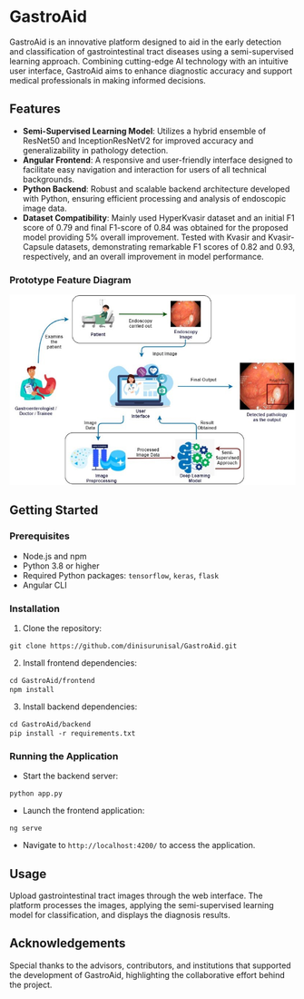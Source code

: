 # GastroAid

GastroAid is an innovative platform designed to aid in the early
detection and classification of gastrointestinal tract diseases using
a semi-supervised learning approach. Combining cutting-edge AI
technology with an intuitive user interface, GastroAid aims to enhance
diagnostic accuracy and support medical professionals in making
informed decisions.

## Features

- **Semi-Supervised Learning Model**: Utilizes a hybrid ensemble of
ResNet50 and InceptionResNetV2 for improved accuracy and
generalizability in pathology detection.
- **Angular Frontend**: A responsive and user-friendly interface
designed to facilitate easy navigation and interaction for users of
all technical backgrounds.
- **Python Backend**: Robust and scalable backend architecture
developed with Python, ensuring efficient processing and analysis of
endoscopic image data.
- **Dataset Compatibility**: Mainly used HyperKvasir dataset and an initial F1 score of 0.79 and final F1-score of 
0.84 was obtained for the proposed model providing 5% overall improvement. Tested with Kvasir and Kvasir-Capsule
datasets, demonstrating remarkable F1 scores of 0.82 and 0.93,
respectively, and an overall improvement in model performance.

### Prototype Feature Diagram

![alt text](https://github.com/dinisurunisal/GastroAid/blob/main/images/prototype_feature_dig.jpg?raw=true)

## Getting Started

### Prerequisites

- Node.js and npm
- Python 3.8 or higher
- Required Python packages: `tensorflow`, `keras`, `flask`
- Angular CLI

### Installation

1. Clone the repository:
```
git clone https://github.com/dinisurunisal/GastroAid.git
```
2. Install frontend dependencies:
```
cd GastroAid/frontend 
npm install
```
3. Install backend dependencies:
```
cd GastroAid/backend 
pip install -r requirements.txt
```
### Running the Application

- Start the backend server:
```
python app.py
```
- Launch the frontend application:
```
ng serve
```
- Navigate to `http://localhost:4200/` to access the application.

## Usage

Upload gastrointestinal tract images through the web interface. The
platform processes the images, applying the semi-supervised learning
model for classification, and displays the diagnosis results.

## Acknowledgements

Special thanks to the advisors, contributors, and institutions that
supported the development of GastroAid, highlighting the collaborative
effort behind the project.
